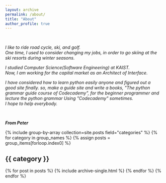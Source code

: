 ```yaml
---
layout: archive
permalink: /about/
title: "About"
author_profile: true
---
```

<br>

*I like to ride road cycle, ski, and golf.*   
*One time, I used to consider changing my jobs, in order to go skiing at the ski resorts during winter seasons.*    

*I studied Computer Science(Software Engineering) at KAIST.*      
*Now, I am working for the capital market as an Architect of Interface.*     


*I have considered how to learn python easily anyone and figured out a good site finally. so, make a guide site and write a books, "The python grammar guide course of Codecademy", for the beginner programmer and lecture the python grammar Using "Codecademy" sometimes.*    
*I hope to help everybody.*

<br>

***From Peter***

{% include group-by-array collection=site.posts field="categories" %}
{% for category in group_names %}
  {% assign posts = group_items[forloop.index0] %}
  <h2 id="{{ category | slugify }}" class="archive__subtitle">{{ category }}</h2>
  {% for post in posts %}
    {% include archive-single.html %}
  {% endfor %}
{% endfor %}
